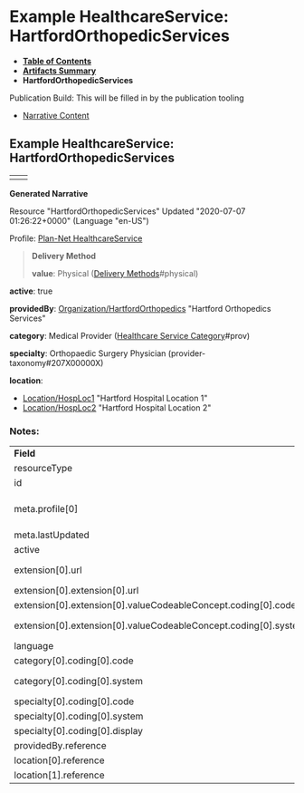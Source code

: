 # Example HealthcareService: HartfordOrthopedicServices

* [**Table of Contents**](toc.html)
* [**Artifacts Summary**](artifacts.html)
* **HartfordOrthopedicServices**

Publication Build: This will be filled in by the publication tooling

* [Narrative Content](#)

## Example HealthcareService: HartfordOrthopedicServices

|  |  |
| --- | --- |
|  | |

**Generated Narrative**

Resource "HartfordOrthopedicServices" Updated "2020-07-07 01:26:22+0000" (Language "en-US")

Profile: [Plan-Net HealthcareService](StructureDefinition-plannet-HealthcareService.html)

> **Delivery Method**
>
> **value**: Physical  ([Delivery Methods](CodeSystem-DeliveryMethodCS.html)#physical)

**active**: true

**providedBy**: [Organization/HartfordOrthopedics](Organization-HartfordOrthopedics.html) "Hartford Orthopedics Services"

**category**: Medical Provider  ([Healthcare Service Category](CodeSystem-HealthcareServiceCategoryCS.html)#prov)

**specialty**: Orthopaedic Surgery Physician  (provider-taxonomy#207X00000X)

**location**:

* [Location/HospLoc1](Location-HospLoc1.html) "Hartford Hospital Location 1"
* [Location/HospLoc2](Location-HospLoc2.html) "Hartford Hospital Location 2"

### Notes:

|  |  |
| --- | --- |
| **Field** | **Value** |
| resourceType | "HealthcareService" |
| id | "HartfordOrthopedicServices" |
| meta.profile[0] | "http://hl7.org/fhir/us/davinci-pdex-plan-net/StructureDefinition/plannet-HealthcareService" |
| meta.lastUpdated | "2020-07-07T13:26:22.0314215+00:00" |
| active | "true" |
| extension[0].url | "http://hl7.org/fhir/us/davinci-pdex-plan-net/StructureDefinition/delivery-method" |
| extension[0].extension[0].url | "type" |
| extension[0].extension[0].valueCodeableConcept.coding[0].code | #physical |
| extension[0].extension[0].valueCodeableConcept.coding[0].system | "http://hl7.org/fhir/us/davinci-pdex-plan-net/CodeSystem/DeliveryMethodCS" |
| language | "en-US" |
| category[0].coding[0].code | #prov |
| category[0].coding[0].system | "http://hl7.org/fhir/us/davinci-pdex-plan-net/CodeSystem/HealthcareServiceCategoryCS" |
| specialty[0].coding[0].code | #207X00000X |
| specialty[0].coding[0].system | "http://nucc.org/provider-taxonomy" |
| specialty[0].coding[0].display | "Orthopaedic Surgery Physician" |
| providedBy.reference | "Organization/HartfordOrthopedics" |
| location[0].reference | "Location/HospLoc1" |
| location[1].reference | "Location/HospLoc2" |